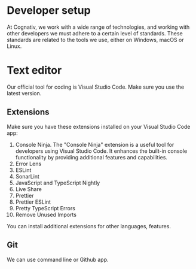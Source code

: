 # Developer setup

At Cognativ, we work with a wide range of technologies, and working with other developers we must adhere to a certain level of standards. These standards are related to the tools we use, either on Windows, macOS or Linux.

# Text editor

Our official tool for coding is Visual Studio Code. Make sure you use the latest version.

## Extensions

Make sure you have these extensions installed on your Visual Studio Code app:

1. Console Ninja. The "Console Ninja" extension is a useful tool for developers using Visual Studio Code. It enhances the built-in console functionality by providing additional features and capabilities.
2. Error Lens
3. ESLint
4. SonarLint
5. JavaScript and TypeScript Nightly
6. Live Share
7. Prettier
8. Prettier ESLint
9. Pretty TypeScript Errors
10. Remove Unused Imports

You can install additional extensions for other languages, features.

## Git

We can use command line or Github app.